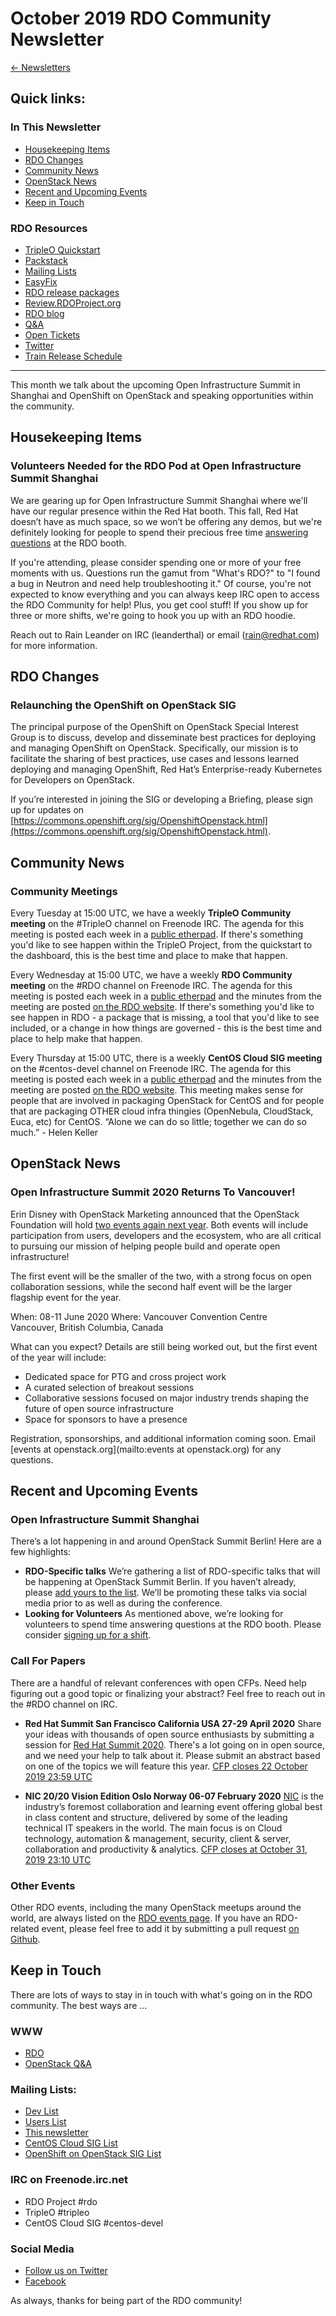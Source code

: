 # October 2019 RDO Community Newsletter

[← Newsletters](/newsletter)
## Quick links:


### In This Newsletter
* [Housekeeping Items](#housekeeping)
* [RDO Changes](#rdo)
* [Community News](#community)
* [OpenStack News](#openstack)
* [Recent and Upcoming Events](#events)
* [Keep in Touch](#kit)

### RDO Resources
* [TripleO Quickstart](http://rdoproject.org/tripleo)
* [Packstack](http://rdoproject.org/install/packstack/)
* [Mailing Lists](https://www.rdoproject.org/contribute/mailing-lists/)
* [EasyFix](https://github.com/redhat-openstack/easyfix)
* [RDO release packages](https://trunk.rdoproject.org/)
* [Review.RDOProject.org](http://review.rdoproject.org/)
* [RDO blog](http://blogs.rdoproject.org)
* [Q&A](http://ask.openstack.org/)
* [Open Tickets](http://tm3.org/rdobugs)
* [Twitter](http://twitter.com/rdocommunity)
* [Train Release Schedule](https://releases.openstack.org/train/schedule.html)

---
This month we talk about the upcoming Open Infrastructure Summit in Shanghai and OpenShift on OpenStack and speaking opportunities within the community.

## <a name="housekeeping"></a>Housekeeping Items
### Volunteers Needed for the RDO Pod at Open Infrastructure Summit Shanghai
We are gearing up for Open Infrastructure Summit Shanghai where we'll have our regular presence within the Red Hat booth. This fall, Red Hat doesn’t have as much space, so we won’t be offering any demos, but we're definitely looking for people to spend their precious free time [answering questions](https://etherpad.openstack.org/p/shanghai-summit-community-pod) at the RDO booth. 

If you're attending, please consider spending one or more of your free moments with us. Questions run the gamut from "What's RDO?" to "I found a bug in Neutron and need help troubleshooting it." Of course, you're not expected to know everything and you can always keep IRC open to access the RDO Community for help! Plus, you get cool stuff! If you show up for three or more shifts, we're going to hook you up with an RDO hoodie.

Reach out to Rain Leander on IRC (leanderthal) or email (rain@redhat.com) for more information.

## <a name="rdo"></a>RDO Changes
### Relaunching the OpenShift on OpenStack SIG
The principal purpose of the OpenShift on OpenStack Special Interest Group is to discuss, develop and disseminate best practices for deploying and managing OpenShift on OpenStack. Specifically, our mission is to facilitate the sharing of best practices, use cases and lessons learned deploying and managing OpenShift, Red Hat’s Enterprise-ready Kubernetes for Developers on OpenStack. 

If you’re interested in joining the SIG or developing a Briefing, please sign up for updates on [https://commons.openshift.org/sig/OpenshiftOpenstack.html](https://commons.openshift.org/sig/OpenshiftOpenstack.html).

## <a name="community"></a>Community News
### Community Meetings
Every Tuesday at 15:00 UTC, we have a weekly **TripleO Community meeting** on the #TripleO channel on Freenode IRC. The agenda for this meeting is posted each week in a [public etherpad](https://etherpad.openstack.org/p/tripleo-meeting-items). If there's something you'd like to see happen within the TripleO Project, from the quickstart to the dashboard, this is the best time and place to make that happen.

Every Wednesday at 15:00 UTC, we have a weekly **RDO Community meeting** on the #RDO channel on Freenode IRC. The agenda for this meeting is posted each week in a [public etherpad](https://etherpad.openstack.org/p/RDO-Meeting) and the minutes from the meeting are posted [on the RDO website](https://www.rdoproject.org/community/community-meeting/). If there's something you'd like to see happen in RDO - a package that is missing, a tool that you'd like to see included, or a change in how things are governed - this is the best time and place to help make that happen.

Every Thursday at 15:00 UTC, there is a weekly **CentOS Cloud SIG meeting** on the #centos-devel channel on Freenode IRC. The agenda for this meeting is posted each week in a [public etherpad](https://etherpad.openstack.org/p/centos-cloud-sig) and the minutes from the meeting are posted [on the RDO website](https://www.rdoproject.org/contribute/cloud-sig-meeting/). This meeting makes sense for people that are involved in packaging OpenStack for CentOS and for people that are packaging OTHER cloud infra thingies (OpenNebula, CloudStack, Euca, etc) for CentOS. “Alone we can do so little; together we can do so much.” - Helen Keller

## <a name="openstack"></a>OpenStack News
### Open Infrastructure Summit 2020 Returns To Vancouver!
Erin Disney with OpenStack Marketing announced that the OpenStack Foundation will hold [two events again next year](http://lists.openstack.org/pipermail/foundation/2019-September/002794.html). Both events will include participation from users, developers and the ecosystem, who are all critical to pursuing our mission of helping people build and operate open infrastructure!

The first event will be the smaller of the two, with a strong focus on open collaboration sessions, while the second half event will be the larger flagship event for the year.

When: 08-11 June 2020
Where: Vancouver Convention Centre  
Vancouver, British Columbia, Canada

What can you expect? Details are still being worked out, but the first event of the year will include:
* Dedicated space for PTG and cross project work 
* A curated selection of breakout sessions
* Collaborative sessions focused on major industry trends shaping the future of open source infrastructure
* Space for sponsors to have a presence

Registration, sponsorships, and additional information coming soon. Email [events at openstack.org](mailto:events at openstack.org) for any questions. 

## <a name="events"></a>Recent and Upcoming Events
### Open Infrastructure Summit Shanghai
There’s a lot happening in and around OpenStack Summit Berlin! Here are a few highlights:
* **RDO-Specific talks** We’re gathering a list of RDO-specific talks that will be happening at OpenStack Summit Berlin. If you haven’t already, please [add yours to the list](https://etherpad.openstack.org/p/OISummitShanghai-RDOtalks). We’ll be promoting these talks via social media prior to as well as during the conference.
* **Looking for Volunteers** As mentioned <a name=”housekeeping”>above</a>, we’re looking for volunteers to spend time answering questions at the RDO booth. Please consider [signing up for a shift](https://etherpad.openstack.org/p/shanghai-summit-community-pod).

### Call For Papers
There are a handful of relevant conferences with open CFPs. Need help figuring out a good topic or finalizing your abstract? Feel free to reach out in the #RDO channel on IRC.

* **Red Hat Summit San Francisco California USA 27-29 April 2020** Share your ideas with thousands of open source enthusiasts by submitting a session for [Red Hat Summit 2020](https://www.redhat.com/en/summit). There's a lot going on in open source, and we need your help to talk about it. Please submit an abstract based on one of the topics we will feature this year. [CFP closes 22 October 2019 23:59 UTC](https://www.redhat.com/en/summit/speakers/submit-a-session)

* **NIC 20/20 Vision Edition Oslo Norway 06-07 February 2020** [NIC](https://www.nicconf.com/) is the industry’s foremost collaboration and learning event offering global best in class content and structure, delivered by some of the leading technical IT speakers in the world. The main focus is on Cloud technology, automation & management, security, client & server, collaboration and productivity & analytics. [CFP closes at  October 31, 2019 23:10 UTC](https://www.papercall.io/nic2020)

### Other Events
Other RDO events, including the many OpenStack meetups around the world, are always listed on the [RDO events page](http://rdoproject.org/events). If you have an RDO-related event, please feel free to add it by submitting a pull request [on Github](https://github.com/OSAS/rh-events/blob/master/2018/RDO-Meetups.yml).

## <a name="kit"></a>Keep in Touch

There are lots of ways to stay in in touch with what's going on in the RDO community. The best ways are ...

### WWW
* [RDO](http://rdoproject.org/)
* [OpenStack Q&A](http://ask.openstack.org/)

### Mailing Lists:
* [Dev List](https://lists.rdoproject.org/mailman/listinfo/dev)
* [Users List](https://lists.rdoproject.org/mailman/listinfo/users)
* [This newsletter](https://lists.rdoproject.org/mailman/listinfo/newsletter)
* [CentOS Cloud SIG List](https://lists.centos.org/mailman/listinfo/centos-devel)
* [OpenShift on OpenStack SIG List](https://commons.openshift.org/sig/OpenshiftOpenstack.html)

### IRC on Freenode.irc.net
* RDO Project #rdo
* TripleO #tripleo
* CentOS Cloud SIG #centos-devel

### Social Media
* [Follow us on Twitter](http://twitter.com/rdocommunity)
* [Facebook](http://facebook.com/rdocommunity)

As always, thanks for being part of the RDO community!
